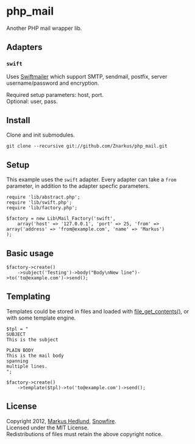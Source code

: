 # php_mail

Another PHP mail wrapper lib.


## Adapters

### `swift`

Uses [Swiftmailer](http://swiftmailer.org/) which support SMTP, sendmail,
postfix, server username/password and encryption.

Required setup parameters: host, port.  
Optional: user, pass.



## Install

Clone and init submodules.

	git clone --recursive git://github.com/Znarkus/php_mail.git


## Setup

This example uses the `swift` adapter. Every adapter can take a `from`
parameter, in addition to the adapter specfic parameters.

	require 'lib/abstract.php';
	require 'lib/swift.php';
	require 'lib/factory.php';

	$factory = new Lib\Mail_Factory('swift', 
		array('host' => '127.0.0.1', 'port' => 25, 'from' => array('address' => 'from@example.com', 'name' => 'Markus')
	);


## Basic usage

	$factory->create()
		->subject('Testing')->body("Body\nNew line")->to('to@example.com')->send();


## Templating

Templates could be stored in files and loaded with
[file_get_contents()](http://php.net/manual/en/function.file-get-contents.php), or with some template engine.

	$tpl = "
	SUBJECT
	This is the subject

	PLAIN BODY
	This is the mail body
	spanning
	multiple lines.
	";

	$factory->create()
		->template($tpl)->to('to@example.com')->send();


## License

Copyright 2012, [Markus Hedlund](http://markushedlund.com), [Snowfire](http://snowfireit.com).  
Licensed under the MIT License.  
Redistributions of files must retain the above copyright notice.